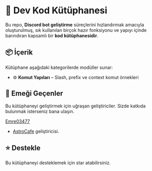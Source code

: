 # 🤖 Dev Kod Kütüphanesi

Bu repo, **Discord bot geliştirme** süreçlerini hızlandırmak amacıyla oluşturulmuş, sık kullanılan birçok hazır fonksiyonu ve yapıyı içinde barındıran kapsamlı bir **kod kütüphanesidir**.

## 📦 İçerik

Kütüphane aşağıdaki kategorilerde modüller sunar:

- ⚙️ **Komut Yapıları** – Slash, prefix ve context komut örnekleri

## 🎈 Emeği Geçenler

Bu kütüphaneyi geliştirmek için uğraşan geliştiriciler. Sizde katkıda bulunmak isterseniz bana ulaşın.

[Emre03477](https://github.com/Emre03477)
- [AstroCafe](https://github.com/altyapilar/aoi.js/astro-cafe.txt) geliştiricisi.

## ⭐ Destekle

Bu kütüphaneyi desteklemek için star atabilirsiniz.